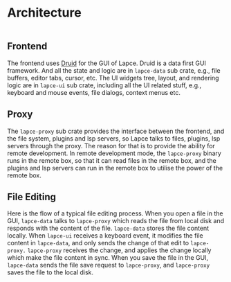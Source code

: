 # Architecture

<img src="../.gitbook/assets/file.drawing.svg" alt="" class="gitbook-drawing">

## Frontend

The frontend uses [Druid](https://github.com/linebender/druid) for the GUI of Lapce. Druid is a data first GUI framework. And all the state and logic are in `lapce-data` sub crate, e.g., file buffers, editor tabs, cursor, etc. The UI widgets tree, layout, and rendering logic are in `lapce-ui` sub crate, including all the UI related stuff, e.g., keyboard and mouse events, file dialogs, context menus etc.

## Proxy

The `lapce-proxy` sub crate provides the interface between the frontend, and the file system, plugins and lsp servers, so Lapce talks to files, plugins, lsp servers through the proxy. The reason for that is to provide the ability for remote development. In remote development mode, the `lapce-proxy` binary runs in the remote box, so that it can read files in the remote box, and the plugins and lsp servers can run in the remote box to utilise the power of the remote box.

## File Editing

Here is the flow of a typical file editing process. When you open a file in the GUI, `lapce-data` talks to `lapce-proxy` which reads the file from local disk and responds with the content of the file. `lapce-data` stores the file content locally. When `lapce-ui` receives a keyboard event, it modifies the file content in `lapce-data`, and only sends the change of that edit to `lapce-proxy.` `lapce-proxy` receives the change, and applies the change locally which make the file content in sync. When you save the file in the GUI, `lapce-data` sends the file save request to `lapce-proxy`, and `lapce-proxy` saves the file to the local disk.
